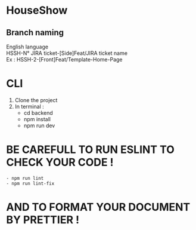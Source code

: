 # HouseShow

## Branch naming
English language <br>
HSSH-N° JIRA ticket-[Side]Feat/JIRA ticket name <br>
Ex : HSSH-2-[Front]Feat/Template-Home-Page

# CLI
1. Clone the project
2. In terminal :
   - cd backend
   - npm install
   - npm run dev

# BE CAREFULL TO RUN ESLINT TO CHECK YOUR CODE !
    - npm run lint
    - npm run lint-fix

# AND TO FORMAT YOUR DOCUMENT BY PRETTIER !